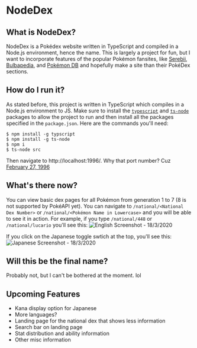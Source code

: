 # NodeDex

## What is NodeDex?
NodeDex is a Pokédex website written in TypeScript and compiled in a Node.js environment, hence the name. This is largely a project for fun, but I want to incorporate features of the popular Pokémon fansites, like [Serebii](https://www.serebii.net/), [Bulbapedia](https://bulbapedia.bulbagarden.net/), and [Pokémon DB](https://pokemondb.net/) and hopefully make a site than their PokéDex sections.

## How do I run it?
As stated before, this project is written in TypeScript which compiles in a Node.js environment to JS. Make sure to install the [`typescript`](https://www.typescriptlang.org/) and [`ts-node`](https://www.npmjs.com/package/ts-node) packages to allow the project to run and then install all the packages specified in the `package.json`. Here are the commands you'll need:
```shell
$ npm install -g typscript
$ npm install -g ts-node
$ npm i
$ ts-node src
```
Then navigate to http://localhost:1996/.
Why that port number? Cuz [February 27, 1996](https://bulbapedia.bulbagarden.net/wiki/Pok%C3%A9mon_Day)

## What's there now?
You can view basic dex pages for all Pokémon from generation 1 to 7 (8 is not supported by PokéAPI yet). You can navigate to `/national/<National Dex Number>` or `/national/<Pokémon Name in Lowercase>` and you will be able to see it in action. For example, if you type
`/national/448` or `/national/lucario`
you'll see this:
![English Screenshot - 18/3/2020](https://i.imgur.com/TUJhtEl.png "English Screenshot - 18/3/2020")

If you click on the Japanese toggle swtich at the top, you'll see this:
![Japanese Screenshot - 18/3/2020](https://i.imgur.com/uHr1auR.png "Japanese Screenshot - 18/3/2020")

## Will this be the final name?
Probably not, but I can't be bothered at the moment. lol

## Upcoming Features
- Kana display option for Japanese
- More languages?
- Landing page for the national dex that shows less information
- Search bar on landing page
- Stat distribution and ability information
- Other misc information
